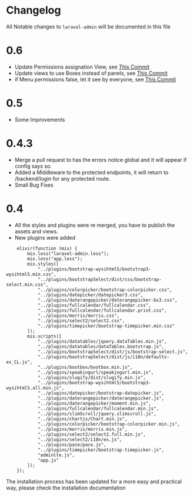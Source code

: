 # Changelog

All Notable changes to `laravel-admin` will be documented in this file

# 0.6

- Update Permissions assignation View, see [This Commit](https://github.com/joselfonseca/laravel-admin/commit/b6c4481c61bd43c187179db9316e7bc83f49c4f8)
- Update views to use Boxes instead of panels, see [This Commit](https://github.com/joselfonseca/laravel-admin/commit/23606198f145bda893f765407a86b96325e3efe6)
- if Menu permissions false, let it see by everyone, see [This Commit](https://github.com/joselfonseca/laravel-admin/commit/7266039ff19c971fe433a7af497f5d26e272dadd)

# 0.5

- Some Improvements

# 0.4.3

- Merge a pull request to has the errors notice global and it will appear if config says so.
- Added a Middleware to the protected endpoints, it will return to /backend/login for any protected route.
- Small Bug Fixes

# 0.4

- All the styles and plugins were re merged, you have to publish the assets and views.
- New plugins were added
```
    elixir(function (mix) {
        mix.less("laravel-admin.less");
        mix.less("app.less");
        mix.styles([
            "../plugins/bootstrap-wysihtml5/bootstrap3-wysihtml5.min.css",
            "../plugins/bootstrapSelect/dist/css/bootstrap-select.min.css",
            "../plugins/colorpicker/bootstrap-colorpicker.css",
            "../plugins/datepicker/datepicker3.css",
            "../plugins/daterangepicker/daterangepicker-bs3.css",
            "../plugins/fullcalendar/fullcalendar.css",
            "../plugins/fullcalendar/fullcalendar.print.css",
            "../plugins/morris/morris.css",
            "../plugins/select2/select2.css",
            "../plugins/timepicker/bootstrap-timepicker.min.css"
        ]);
        mix.scripts([
            "../plugins/datatables/jquery.dataTables.min.js",
            "../plugins/datatables/dataTables.bootstrap.js",
            "../plugins/bootstrapSelect/dist/js/bootstrap-select.js",
            "../plugins/bootstrapSelect/dist/js/i18n/defaults-es_CL.js",
            "../plugins/bootbox/bootbox.min.js",
            "../plugins/speakingurl/speakingurl.min.js",
            "../plugins/slugify/dist/slugify.min.js",
            "../plugins/bootstrap-wysihtml5/bootstrap3-wysihtml5.all.min.js",
            "../plugins/datepicker/bootstrap-datepicker.js",
            "../plugins/daterangepicker/daterangepicker.js",
            "../plugins/daterangepicker/moment.min.js",
            "../plugins/fullcalendar/fullcalendar.min.js",
            "../plugins/slimScroll/jquery.slimscroll.js",
            "../plugins/chartjs/Chart.min.js",
            "../plugins/colorpicker/bootstrap-colorpicker.min.js",
            "../plugins/morris/morris.min.js",
            "../plugins/select2/select2.full.min.js",
            "../plugins/select2/i18n/es.js",
            "../plugins/pace/pace.js",
            "../plugins/timepicker/bootstrap-timepicker.js",
            "adminlte.js",
            "app.js"
        ]);
    });
```

The installation process has been updated for a more easy and practical way, please check the installation documentation